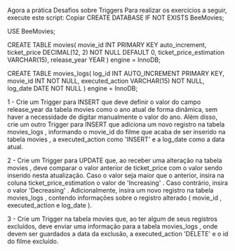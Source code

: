 Agora a prática
Desafios sobre Triggers
Para realizar os exercícios a seguir, execute este script:
Copiar
CREATE DATABASE IF NOT EXISTS BeeMovies;

USE BeeMovies;

CREATE TABLE movies(
    movie_id INT PRIMARY KEY auto_increment,
    ticket_price DECIMAL(12, 2) NOT NULL DEFAULT 0,
    ticket_price_estimation VARCHAR(15),
    release_year YEAR
) engine = InnoDB;

CREATE TABLE movies_logs(
    log_id INT AUTO_INCREMENT PRIMARY KEY,
    movie_id INT NOT NULL,
    executed_action VARCHAR(15) NOT NULL,
    log_date DATE NOT NULL
) engine = InnoDB;

1 - Crie um Trigger para INSERT que deve definir o valor do campo release_year da tabela movies como o ano atual de forma dinâmica, sem haver a necessidade de digitar manualmente o valor do ano. Além disso, crie um outro Trigger para INSERT que adiciona um novo registro na tabela movies_logs , informando o movie_id do filme que acaba de ser inserido na tabela movies , a executed_action como 'INSERT' e a log_date como a data atual.

2 - Crie um Trigger para UPDATE que, ao receber uma alteração na tabela movies , deve comparar o valor anterior de ticket_price com o valor sendo inserido nesta atualização. Caso o valor seja maior que o anterior, insira na coluna ticket_price_estimation o valor de 'Increasing' . Caso contrário, insira o valor 'Decreasing' . Adicionalmente, insira um novo registro na tabela movies_logs , contendo informações sobre o registro alterado ( movie_id , executed_action e log_date ).

3 - Crie um Trigger na tabela movies que, ao ter algum de seus registros excluídos, deve enviar uma informação para a tabela movies_logs , onde devem ser guardados a data da exclusão, a executed_action 'DELETE' e o id do filme excluído.

